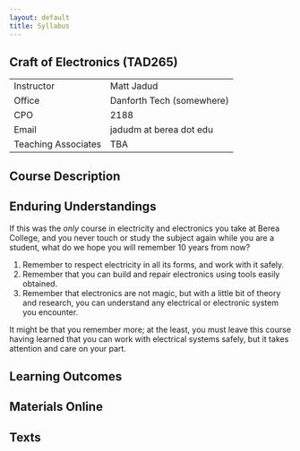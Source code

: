 ```yaml
---
layout: default
title: Syllabus
---
```


## Craft of Electronics (TAD265)

<table>
  <tr>
    <td>Instructor</td>
    <td>Matt Jadud</td>
  </tr>
  <tr>
    <td>Office</td>
    <td>Danforth Tech (somewhere)</td>
  </tr>
  <tr>
    <td>CPO</td>
    <td>2188</td>
  </tr>
  <tr>
    <td>Email</td>
    <td>jadudm at berea dot edu</td>
  </tr>
  <tr>
    <td>Teaching Associates</td>
    <td>TBA</td>
  </tr>
</table>

## Course Description

## Enduring Understandings
If this was the *only* course in electricity and electronics you take at Berea College, and you never touch or study the subject again while you are a student, what do we hope you will remember 10 years from now?

1. Remember to respect electricity in all its forms, and work with it safely.
1. Remember that you can build and repair electronics using tools easily obtained.
1. Remember that electronics are not magic, but with a little bit of theory and research, you can understand any electrical or electronic system you encounter.

It might be that you remember more; at the least, you must leave this course having learned that you can work with electrical systems safely, but it takes attention and care on your part.

## Learning Outcomes

## Materials Online

## Texts
